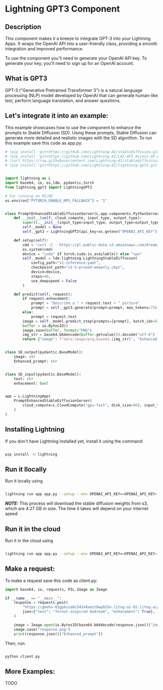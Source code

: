 # Lightning GPT3 Component

## Description

This component makes it a breeze to integrate GPT-3 into your Lightning Apps. It wraps the OpenAI API into a  user-friendly class, providing a smooth integration and improved performance.

To use the component you'll need to generate your OpenAI API key. To generate your key, you'll need to sign up for an OpenAI account.

## What is GPT3

GPT-3 ("Generative Pretrained Transformer 3") is a natural language processing (NLP) model developed by OpenAI that can generate human-like text, perform language translation, and answer questions.

## Let's integrate it into an example:

This example showcases how to use the component to enhance the prompts to Stable Diffusion (SD). Using these prompts, Stable Diffusion can generate more detailed and realistic images with the SD algorithm. To run this example save this code as app.py:

```python
# !pip install 'git+https://github.com/Lightning-AI/stablediffusion.git@lit'
# !pip install 'git+https://github.com/Lightning-AI/LAI-API-Access-UI-Component.git'
# !curl https://raw.githubusercontent.com/Lightning-AI/stablediffusion/lit/configs/stable-diffusion/v1-inference.yaml -o v1-inference.yaml
# !pip install 'git+https://github.com/Lightning-AI/lightning-gpt3.git'


import lightning as L
import base64, io, os,ldm, pydantic,torch
from lightning_gpt3 import LightningGPT3

# For running on M1/M2
os.environ["PYTORCH_ENABLE_MPS_FALLBACK"] = "1"


class PromptEnhancedStableDiffusionServer(L.app.components.PythonServer.serve.PythonServer):
    def __init__(self, cloud_compute, input_type, output_type):
        super().__init__(input_type=input_type, output_type=output_type, cloud_compute=cloud_compute)
        self._model = None
        self._gpt3 = LightningGPT3(api_key=os.getenv("OPENAI_API_KEY"))

    def setup(self):
        cmd = "curl -C - https://pl-public-data.s3.amazonaws.com/dream_stable_diffusion/v1-5-pruned-emaonly.ckpt -o v1-5-pruned-emaonly.ckpt"
        os.system(cmd)
        device = "cuda" if torch.cuda.is_available() else "cpu"
        self._model = ldm.lightning.LightningStableDiffusion(
            config_path="v1-inference.yaml",
            checkpoint_path="v1-5-pruned-emaonly.ckpt",
            device=device,
            steps=40,
            use_deepspeed = False
        )

    def predict(self, request):
        if request.enhacement:
            prompt = "Describe a " + request.text + " picture"
            prompt = self._gpt3.generate(prompt=prompt, max_tokens=75)
        else:
            prompt = request.text
        image = self._model.predict_step(prompts=[prompt], batch_idx=0)[0]
        buffer = io.BytesIO()
        image.save(buffer, format="PNG")
        img_str = base64.b64encode(buffer.getvalue()).decode("utf-8")
        return {"image": f"data:image/png;base64,{img_str}", "Enhanced_prompt": prompt}


class SD_output(pydantic.BaseModel):
    image: str
    Enhanced_prompt: str


class SD_input(pydantic.BaseModel):
    text: str
    enhacement: bool


app = L.LightningApp(
    PromptEnhancedStableDiffusionServer(
        cloud_compute=L.CloudCompute("gpu-fast", disk_size=80), input_type=SD_input, output_type=SD_output
    )
)
```

## Installing Lightning

If you don't have Lightning installed yet, install it using the command:

```bash

pip install -U lightning

```

## Run it llocally

Run it locally using

```bash

lightning run app app.py --setup --env OPENAI_API_KEY=<OPENAI_API_KEY>

```

**_NOTE:_**  This process will download the stable diffusion weights from s3, which are 4.27 GB in size. The time it takes will depend on your internet speed

## Run it in the cloud

Run it in the cloud using

```bash

lightning run app app.py --setup --env OPENAI_API_KEY=<OPENAI_API_KEY>  --cloud

```

## Make a request:

To make a request  save this code as client.py:

```python
import base64, io, requests, PIL.Image as Image

if __name__ == "__main__":
    response = requests.post(
        "https://gmohx-01gpksza0c543x0xmzt8wpb55n.litng-ai-03.litng.ai/predict",
        json={"text": "forest-inspired bedroom", "enhacement": True},
    )

    image = Image.open(io.BytesIO(base64.b64decode(response.json()["image"][22:])))
    image.save("response.png")
    print(response.json()["Enhanced_prompt"])
```

Then, run:

```bash

python client.py

```

## More Examples:

TODO
